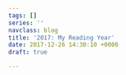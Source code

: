```yaml
---
tags: []
series: ''
navclass: blog
title: '2017: My Reading Year'
date: 2017-12-26 14:30:10 +0000
draft: true

---
```

